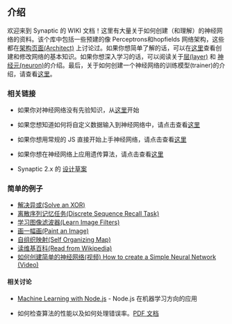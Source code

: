 ## 介绍

欢迎来到 Synaptic 的 WIKI 文档！这里有大量关于如何创建（和理解）的神经网络的资料。该个库中包括一些预建的像 Perceptrons和hopfields 网络架构，这些都在[架构页面(Architect)](https://github.com/cazala/synaptic/blob/master/wiki/Zh-CN/architect.md) 上讨论过。如果你想简单了解的话，可以在[这里](https://github.com/cazala/synaptic/blob/master/wiki/Zh-CN/networks.md)查看创建和修改网络的基本知识。如果你想深入学习的话，可以阅读关于[层(layer)](https://github.com/cazala/synaptic/blob/master/wiki/Zh-CN/layers.md) 和 [神经元(neuron)](https://github.com/cazala/synaptic/blob/master/wiki/Zh-CN/neurons.md)的介绍。最后，关于如何创建一个神经网络的训练模型(trainer)的介绍，请查看[这里](https://github.com/cazala/synaptic/blob/master/wiki/Zh-CN/trainer.md)。

### 相关链接

* 如果你对神经网络没有先验知识，从[这里](https://github.com/cazala/synaptic/blob/master/wiki/Zh-CN/neural-networks-101.md)开始

* 如果您想知道如何将自定义数据输入到神经网络中，请点击查看[这里](https://github.com/cazala/synaptic/blob/master/wiki/Zh-CN/normalization-101.md)

* 如果你想用常规的 JS 直接开始上手神经网络，请点击查看[这里](http://blog.webkid.io/neural-networks-in-javascript/)

* 如果你想在神经网络上应用遗传算法，请点击查看[这里](https://github.com/wagenaartje/gynaptic)

* Synaptic 2.x 的 [设计草案](https://github.com/cazala/synaptic/blob/master/wiki/Zh-CN/design-draft-2.x.md)

### 简单的例子

- [解决异或(Solve an XOR)](http://caza.la/synaptic/#/xor)
- [离散序列记忆任务(Discrete Sequence Recall Task)](http://caza.la/synaptic/#/dsr)
- [学习图像滤波器(Learn Image Filters)](http://caza.la/synaptic/#/image-filters)
- [画一幅画(Paint an Image)](http://caza.la/synaptic/#/paint-an-image)
- [自组织映射(Self Organizing Map)](http://caza.la/synaptic/#/self-organizing-map)
- [读维基百科(Read from Wikipedia)](http://caza.la/synaptic/#/wikipedia)
- [如何创建简单的神经网络(视频) How to create a Simple Neural Network (Video)](https://scrimba.com/casts/cast-1980)

#### 相关讨论

- [Machine Learning with Node.js](https://www.youtube.com/watch?v=M5glN6XjDv8) - Node.js 在机器学习方向的应用

- 如何检查算法的性能以及如何处理错误率。[PDF 文档](https://slidrio-decks.global.ssl.fastly.net/713/original.pdf?1461414713)